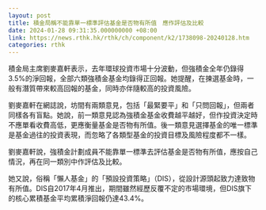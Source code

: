 ```yaml
---
layout: post
title: 積金局稱不能靠單一標準評估基金是否物有所值　應作評估及比較
date: 2024-01-28 09:31:35.000000000 +08:00
link: https://news.rthk.hk/rthk/ch/component/k2/1738098-20240128.htm
categories: rthk
---
```


積金局主席劉麥嘉軒表示，去年環球投資市場十分波動，但強積金全年仍錄得3.5%的淨回報，全部六類強積金基金均錄得正回報。她提醒，在揀選基金時，一般有潛質帶來較高回報的基金，同時亦伴隨較高的投資風險。

劉麥嘉軒在網誌說，坊間有兩類意見，包括「最緊要平」和「只問回報」，但兩者同樣各有盲點。她說，前一類意見認為強積金基金收費越平越好，但作投資決定時不應單看收費高低，更應衡量基金是否物有所值。後一類意見選擇基金的唯一標準是基金過往的投資表現，而忽略了各類型基金的投資目標及風險程度都不一樣。

劉麥嘉軒說，強積金計劃成員不能靠單一標準去評估基金是否物有所值，應按自己情況，再在同一類別中作評估及比較。

她又說，俗稱「懶人基金」的「預設投資策略」（DIS），從設計源頭起致力達致物有所值。DIS自2017年4月推出，期間雖然經歷反覆不定的市場環境，但DIS旗下的核心累積基金平均累積淨回報仍達43.4%。
